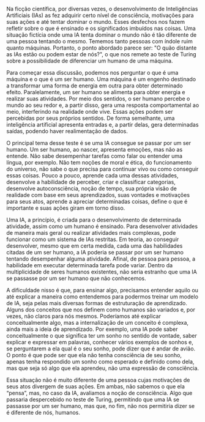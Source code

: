 Na ficção científica, por diversas vezes, o desenvolvimento de Inteligências Artificiais (IAs) as fez adquirir certo nível de consciência, motivações para suas ações e até tentar dominar o mundo. Esses desfechos nos fazem refletir sobre o que é ensinado e os significados imbuídos nas coisas. Uma situação fictícia onde uma IA tenta dominar o mundo não é tão diferente de uma pessoa tentando o mesmo. Tememos tanto pessoas com índole ruim quanto máquinas. Portanto, o ponto abordado parece ser: "O quão distante as IAs estão ou podem estar de nós?", o que nos remete ao teste de Turing sobre a possibilidade de diferenciar um humano de uma máquina.

Para começar essa discussão, podemos nos perguntar o que é uma máquina e o que é um ser humano. Uma máquina é um engenho destinado a transformar uma forma de energia em outra para obter determinado efeito. Paralelamente, um ser humano se alimenta para obter energia e realizar suas atividades. Por meio dos sentidos, o ser humano percebe o mundo ao seu redor e, a partir disso, gera uma resposta comportamental ao meio, interferindo na realidade onde vive. Essas ações podem ser percebidas por seus próprios sentidos. De forma semelhante, uma inteligência artificial apresenta entradas e, a partir delas, gera determinadas saídas, podendo haver realimentação de dados.

O principal tema desse teste é se uma IA consegue se passar por um ser humano. Um ser humano, ao nascer, apresenta emoções, mas não as entende. Não sabe desempenhar tarefas como falar ou entender uma língua, por exemplo. Não tem noções de moral e ética, do funcionamento do universo, não sabe o que precisa para continuar vivo ou como conseguir essas coisas. Pouco a pouco, aprende cada uma dessas atividades, desenvolve a habilidade de perceber, criar e classificar categorias, desenvolve autoconsciência, noção de tempo, sua própria visão de realidade com base em seus aprendizados, suas vontades e motivações para seus atos, aprende a apreciar determinadas coisas, define o que é importante e suas ações giram em torno disso.

Uma IA, a princípio, é criada para o desenvolvimento de determinada atividade, assim como um humano é ensinado. Para desenvolver atividades de maneira mais geral ou realizar atividades mais complexas, pode funcionar como um sistema de IAs restritas. Em teoria, ao conseguir desenvolver, mesmo que em certa medida, cada uma das habilidades citadas de um ser humano, a IA poderia se passar por um ser humano tentando desempenhar alguma atividade. Afinal, de pessoa para pessoa, a habilidade em executar determinada tarefa pode variar. Dentro da multiplicidade de seres humanos existentes, não seria estranho que uma IA se passasse por um ser humano que não conhecemos.

A dificuldade nisso é que, para ensinar algo, precisamos entender aquilo ou até explicar a maneira como entendemos para podermos treinar um modelo de IA, seja pelas mais diversas formas de estruturação de aprendizado. Alguns dos conceitos que nos definem como humanos são variados e, por vezes, não claros para nós mesmos. Poderíamos até explicar conceitualmente algo, mas a internalização de um conceito é complexa, ainda mais a ideia de aprendizado. Por exemplo, uma IA pode saber conceitualmente o que significa ter um sonho no sentido de vontade, saber explicar e expressar em palavras, conhecer vários exemplos de sonhos e, se perguntarem a ela qual é o seu sonho, pode dizer que é andar de avião. O ponto é que pode ser que ela não tenha consciência de seu sonho, apenas tenha respondido um sonho como esperado e definido como dela, mas que seja só algo que ela aprendeu, não uma expressão de consciência.

Essa situação não é muito diferente de uma pessoa cujas motivações de seus atos divergem de suas ações. Em ambas, não sabemos o que ela “pensa”, mas, no caso da IA, avaliamos a noção de consciência. Algo que passaria despercebido no teste de Turing, permitindo que uma IA se passasse por um ser humano, mas que, no fim, não nos permitiria dizer se é diferente de nós, humanos.